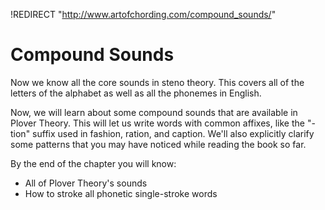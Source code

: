 !REDIRECT "http://www.artofchording.com/compound_sounds/"

# Compound Sounds

Now we know all the core sounds in steno theory. This covers all of the letters of the alphabet as well as all the phonemes in English.

Now, we will learn about some compound sounds that are available in Plover Theory. This will let us write words with common affixes, like the "-tion" suffix used in fashion, ration, and caption. We'll also explicitly clarify some patterns that you may have noticed while reading the book so far.

By the end of the chapter you will know:

* All of Plover Theory's sounds
* How to stroke all phonetic single-stroke words